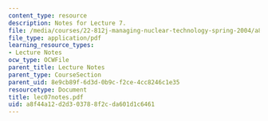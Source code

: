```yaml
---
content_type: resource
description: Notes for Lecture 7.
file: /media/courses/22-812j-managing-nuclear-technology-spring-2004/a8f44a12d2d303788f2cda601d1c6461_lec07notes.pdf
file_type: application/pdf
learning_resource_types:
- Lecture Notes
ocw_type: OCWFile
parent_title: Lecture Notes
parent_type: CourseSection
parent_uid: 8e9cb89f-6d3d-0b9c-f2ce-4cc8246c1e35
resourcetype: Document
title: lec07notes.pdf
uid: a8f44a12-d2d3-0378-8f2c-da601d1c6461
---
```

